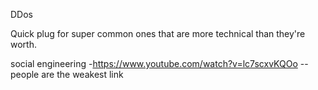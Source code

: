 DDos

Quick plug for super common ones that are more technical than they're worth.

social engineering -https://www.youtube.com/watch?v=lc7scxvKQOo -- people are the weakest link